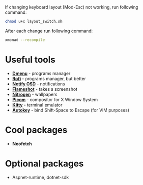 If changing keyboard layout (Mod-Esc) not working, run following command:
```sh
chmod u+x layout_switch.sh
```

After each change run following command:
```sh
xmonad --recompile
```

# Useful tools
* **[Dmenu](https://wiki.archlinux.org/title/dmenu)** - programs manager
* **[Rofi](https://github.com/davatorium/rofi)** - programs manager, but better
* **[Notify OSD](https://wiki.archlinux.org/title/Desktop_notifications#Standalone)** - notifications
* **[Flameshot](https://flameshot.org/)** - takes a screenshot
* **[Nitrogen](https://wiki.archlinux.org/title/nitrogen)** - wallpapers
* **[Picom](https://github.com/yshui/picom)** - compositor for X Window System
* **[Kitty](https://sw.kovidgoyal.net/kitty/)** - terminal emulator
* **[Autokey](https://github.com/autokey/autokey)** - bind Shift-Space to Escape (for VIM purposes)

# Cool packages
* **Neofetch**

# Optional packages
* Aspnet-runtime, dotnet-sdk
